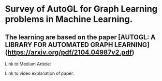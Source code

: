 # Survey of AutoGL for Graph Learning problems in Machine Learning. 

## The learning are based on the paper [AUTOGL: A LIBRARY FOR AUTOMATED GRAPH LEARNING] (https://arxiv.org/pdf/2104.04987v2.pdf)


Link to Medium Article: 

Link to video explanation of paper:
